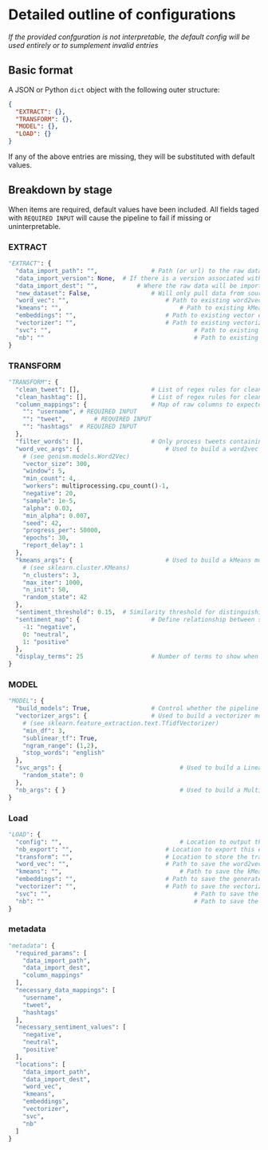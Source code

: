 # Detailed outline of configurations

*If the provided confguration is not interpretable, the default config will be used entirely or to sumplement invalid entries*

## Basic format
A JSON or Python `dict` object with the following outer structure:
```json
{
  "EXTRACT": {},
  "TRANSFORM": {},
  "MODEL": {},
  "LOAD": {}
}
```

If any of the above entries are missing, they will be substituted with default values.

## Breakdown by stage

When items are required, default values have been included. All fields taged with `REQUIRED INPUT` will cause the pipeline to fail if missing or uninterpretable.

### EXTRACT

```python
"EXTRACT": {
  "data_import_path": "",				# Path (or url) to the raw data (REQUIRED INPUT)
  "data_import_version": None, 	# If there is a version associated with the file path
  "data_import_dest": "", 			# Where the raw data will be imported (REQUIRED INPUT)
  "new_dataset": False, 				# Will only pull data from source if True
  "word_vec": "", 							# Path to existing word2vec model
  "kmeans": "", 								# Path to existing kMeans model
  "embeddings": "", 						# Path to existing vector embeddings
  "vectorizer": "", 						# Path to existing vectorizer model
  "svc": "", 										# Path to existing LinearSVC model
  "nb": "" 											# Path to existing MultinomialNB model
}
```

### TRANSFORM

```python
"TRANSFORM": {
  "clean_tweet": [],  					# List of regex rules for cleaning each tweet
  "clean_hashtag": [], 					# List of regex rules for cleaning each hastag
  "column_mappings": { 					# Map of raw columns to expected columns (REQUIRED)
    "": "username", # REQUIRED INPUT
    "": "tweet", 		# REQUIRED INPUT
    "": "hashtags" 	# REQUIRED INPUT
  },
  "filter_words": [], 					# Only process tweets containing these words
  "word_vec_args": { 						# Used to build a word2vec model if no model extracted 
    # (see genism.models.Word2Vec)
    "vector_size": 300,
    "window": 5,
    "min_count": 4,
    "workers": multiprocessing.cpu_count()-1,
    "negative": 20,
    "sample": 1e-5,
    "alpha": 0.03,
    "min_alpha": 0.007,
    "seed": 42,
    "progress_per": 50000,
    "epochs": 30,
    "report_delay": 1
  }, 
  "kmeans_args": { 							# Used to build a kMeans model if no model extracted
    # (see sklearn.cluster.KMeans)
    "n_clusters": 3,
    "max_iter": 1000,
    "n_init": 50,
    "random_state": 42
  },
  "sentiment_threshold": 0.15, 	# Similarity threshold for distinguishing between clusters
  "sentiment_map": {  					# Define relationship between sentiment & sentiment_val
    -1: "negative",
    0: "neutral",
    1: "positive"
  },
  "display_terms": 25 					# Number of terms to show when assigning cluster sentiment
}
```

### MODEL

```python
"MODEL": {
  "build_models": True, 				# Control whether the pipeline should build models
  "vectorizer_args": { 					# Used to build a vectorizer model if no model extracted
    # (see sklearn.feature_extraction.text.TfidfVectorizer)
    "min_df": 3,
    "sublinear_tf": True,
    "ngram_range": (1,2),
    "stop_words": "english"
  }, 
  "svc_args": { 								# Used to build a LinearSVC model if no model extracted
    "random_state": 0
  },
  "nb_args": { } 								# Used to build a MultinomialNB model if no model extracted
}
```

### Load

```python
"LOAD": {
  "config": "", 								# Location to output the settings used for the execution
  "nb_export": "", 							# Location to export this entire notebook as Python script
  "transform": "", 							# Location to store the transformed sentiment dataset
  "word_vec": "", 							# Path to save the word2vec model
  "kmeans": "", 								# Path to save the kMeans model
  "embeddings": "",							# Path to save the generated embeddings
  "vectorizer": "", 						# Path to save the vectorizer model
  "svc": "", 										# Path to save the LinearSVC model
  "nb": ""											# Path to save the MultinomialNB model
}
```

### metadata

```python
"metadata": {
  "required_params": [
    "data_import_path",
    "data_import_dest",
    "column_mappings"
  ],
  "necessary_data_mappings": [
    "username", 
    "tweet", 
    "hashtags"
  ],
  "necessary_sentiment_values": [
    "negative",
    "neutral",
    "positive"
  ],
  "locations": [
    "data_import_path",
    "data_import_dest",
    "word_vec",
    "kmeans",
    "embeddings",
    "vectorizer",
    "svc",
    "nb"
  ]
}
```

